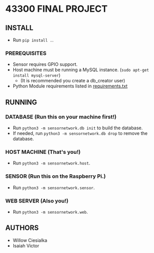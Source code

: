 # 43300 FINAL PROJECT

## INSTALL

- Run `pip install .`.

### PREREQUISITES

- Sensor requires GPIO support.
- Host machine must be running a MySQL instance. (`sudo apt-get install mysql-server`)
    - (It is recommended you create a db_creator user)
- Python Module requirements listed in [requirements.txt](requirements.txt)

## RUNNING

### DATABASE (Run this on your machine __first!__)

- Run `python3 -m sensornetwork.db init` to build the database.
- If needed, run `python3 -m sensornetwork.db drop` to remove the database.

### HOST MACHINE (That's you!)

- Run `python3 -m sensornetwork.host`.

### SENSOR (Run this on the Raspberry Pi.)

- Run `python3 -m sensornetwork.sensor`.

### WEB SERVER (Also you!)

- Run `python3 -m sensornetwork.web`.

## AUTHORS

- Willow Ciesialka
- Isaiah Victor